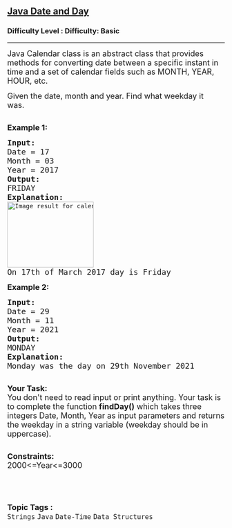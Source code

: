 <h2><a href="https://www.geeksforgeeks.org/problems/java-date-and-day5024/1?page=3&category=Java&sortBy=submissions">Java Date and Day</a></h2><h3>Difficulty Level : Difficulty: Basic</h3><hr><div class="problems_problem_content__Xm_eO"><p><span style="font-size:18px">Java Calendar class is an abstract class that provides methods for converting date between a specific instant in time and a set of calendar fields such as MONTH, YEAR, HOUR, etc. </span></p>

<p><span style="font-size:18px">Given the date, month and year.&nbsp;Find what&nbsp;weekday it was.&nbsp;</span><br>
&nbsp;</p>

<p><span style="font-size:18px"><strong>Example 1:</strong></span></p>

<pre><span style="font-size:18px"><strong>Input:</strong></span><span style="font-size:18px">
Date = 17
Month = 03 
Year = 2017
<strong>Output:</strong>
FRIDAY
<strong>Explanation:
</strong></span><img alt="Image result for calendar 2017 march" src="https://i.pinimg.com/originals/5a/29/13/5a2913eb1a967e92196ba73faa0d6be8.png" style="height:152px; width:200px">
<span style="font-size:18px">On 17th of March 2017 day is Friday</span>
</pre>

<p><span style="font-size:18px"><strong>Example 2:</strong></span></p>

<pre><span style="font-size:18px"><strong>Input:
</strong>Date = 29
Month = 11
Year = 2021
<strong>Output:
</strong>MONDAY
<strong>Explanation:
</strong>Monday was the day on 29th November 2021</span></pre>

<p><br>
<span style="font-size:18px"><strong>Your Task:</strong><br>
You don't need to read input or print anything. Your task is to complete the function&nbsp;<strong>findDay()</strong>&nbsp;which takes three integers Date, Month, Year&nbsp;as input parameters&nbsp;and returns the&nbsp;weekday in a string variable (weekday should be in uppercase).</span></p>

<p><br>
<span style="font-size:18px"><strong>Constraints:</strong><br>
2000&lt;=Year&lt;=3000</span></p>

<p>&nbsp;</p>
</div><br><p><span style=font-size:18px><strong>Topic Tags : </strong><br><code>Strings</code>&nbsp;<code>Java</code>&nbsp;<code>Date-Time</code>&nbsp;<code>Data Structures</code>&nbsp;